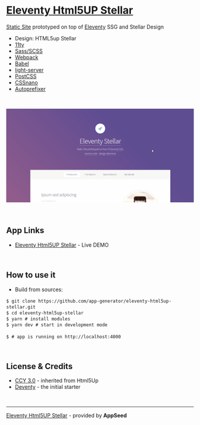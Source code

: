 # [Eleventy Html5UP Stellar](https://appseed.us/static-site)

[Static Site](https://appseed.us/static-site) prototyped on top of [Eleventy](https://www.11ty.io/) SSG and Stellar Design  

- Design: HTML5up Stellar
- [11ty](https://www.11ty.io/)
- [Sass/SCSS](https://github.com/sass/node-sass)
- [Webpack](https://webpack.js.org/)
- [Babel](https://babeljs.io/)
- [light-server](https://github.com/txchen/light-server)
- [PostCSS](https://postcss.org/)
- [CSSnano](https://cssnano.co/)
- [Autoprefixer](https://github.com/postcss/autoprefixer)

<br />

![Eleventy Html5UP Stellar - Gif animated intro.](https://github.com/app-generator/static/blob/master/products/eleventy-html5up-stellar-intro.gif?raw=true)

<br />

## App Links

- [Eleventy Html5UP Stellar](https://eleventy-html5up-stellar.appseed.us) - Live DEMO

<br />

## How to use it

- Build from sources:

```
$ git clone https://github.com/app-generator/eleventy-html5up-stellar.git
$ cd eleventy-html5up-stellar
$ yarn # install modules
$ yarn dev # start in development mode

$ # app is running on http://localhost:4000
```

<br />

## License & Credits

- [CCY 3.0](https://html5up.net/license) - inherited from Html5Up
- [Deventy](https://github.com/ianrose/deventy) - the initial starter 

<br />

---
[Eleventy Html5UP Stellar](https://appseed.us/static-site) - provided by **AppSeed**
